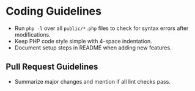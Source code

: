Coding Guidelines
=================
- Run `php -l` over all `public/*.php` files to check for syntax errors after modifications.
- Keep PHP code style simple with 4-space indentation.
- Document setup steps in README when adding new features.

Pull Request Guidelines
-----------------------
- Summarize major changes and mention if all lint checks pass.
